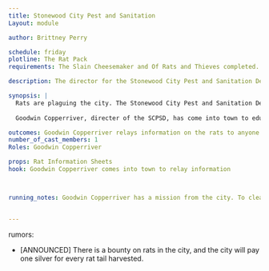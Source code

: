 ```yaml
---
title: Stonewood City Pest and Sanitation
Layout: module

author: Brittney Perry

schedule: friday
plotline: The Rat Pack
requirements: The Slain Cheesemaker and Of Rats and Thieves completed.  

description: The director for the Stonewood City Pest and Sanitation Department has personally come into town to ask for help in eliminating the Giant Rat plague that is threatening the city.

synopsis: | 
  Rats are plaguing the city. The Stonewood City Pest and Sanitation Department have finished an evaluation and have concluded that the rats, which are of the Giant variety, are breeding at an extraordinary rate thanks to a mild winter, an early spring, and thousands of pounds of grain and other foodstuffs left over from the Orc army. It seems as though the Orcs were keeping the population in check as well, and without rat extermination patrols around the grain and food stores, the rats have moved in and thrived. They are becoming well established in the grain stores and silos, the storehouses, the garbage and refuse site, the surrounding farms, and the city itself. The City of Stonewood has put a bounty on rat tails to try and decrease the population before they become a real problem. They are offering 1 silver per rat tail.
 
  Goodwin Copperriver, directer of the SCPSD, has come into town to educate the adventurers on the rats and explain the bounty. He will relay information on the rats and their habits. He will leave information on the rats with anyone who wants it, and will inform the adventurers that the Black Anvil Company will be coming around periodically to collect their rat tails.

outcomes: Goodwin Copperriver relays information on the rats to anyone who is interested
number_of_cast_members: 1
Roles: Goodwin Copperriver

props: Rat Information Sheets
hook: Goodwin Copperriver comes into town to relay information



running_notes: Goodwin Copperriver has a mission from the city. To clear out the grain stores of the city, of which there are three.


---
```


rumors: 
 - [ANNOUNCED] There is a bounty on rats in the city, and the city will pay one silver for every rat tail harvested.